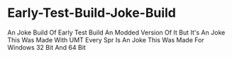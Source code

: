 # Early-Test-Build-Joke-Build
An Joke Build Of Early Test Build An Modded Version Of It But It's An Joke This Was Made With UMT Every Spr Is An Joke This Was Made For Windows 32 Bit And 64 Bit
